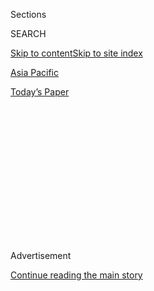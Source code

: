<div id="app">

<div>

<div>

<div>

<div class="NYTAppHideMasthead css-1q2w90k e1suatyy0">

<div class="section css-ui9rw0 e1suatyy2">

<div class="css-eph4ug er09x8g0">

<div class="css-6n7j50">

</div>

<span class="css-1dv1kvn">Sections</span>

<div class="css-10488qs">

<span class="css-1dv1kvn">SEARCH</span>

</div>

[Skip to content](#site-content)[Skip to site index](#site-index)

</div>

<div id="masthead-section-label" class="css-1wr3we4 eaxe0e00">

[Asia
Pacific](https://www.nytimes.com/section/world/asia)

</div>

<div class="css-10698na e1huz5gh0">

</div>

</div>

<div id="masthead-bar-one" class="section hasLinks css-15hmgas e1csuq9d3">

<div class="css-uqyvli e1csuq9d0">

</div>

<div class="css-1uqjmks e1csuq9d1">

</div>

<div class="css-9e9ivx">

[](https://myaccount.nytimes.com/auth/login?response_type=cookie&client_id=vi)

</div>

<div class="css-1bvtpon e1csuq9d2">

[Today’s
Paper](https://www.nytimes.com/section/todayspaper)

</div>

</div>

</div>

</div>

<div data-aria-hidden="false">

<div id="site-content" data-role="main">

<div>

<div class="css-1aor85t" style="opacity:0.000000001;z-index:-1;visibility:hidden">

<div class="css-1hqnpie">

<div class="css-epjblv">

<span class="css-17xtcya">[Asia
Pacific](/section/world/asia)</span><span class="css-x15j1o">|</span><span class="css-fwqvlz">U.S.
Commander Sees Key Nuclear Step by North
Korea</span>

</div>

<div class="css-k008qs">

<div class="css-1iwv8en">

<span class="css-18z7m18"></span>

<div>

</div>

</div>

<span class="css-1n6z4y">https://nyti.ms/ZMXXmr</span>

<div class="css-1705lsu">

<div class="css-4xjgmj">

<div class="css-4skfbu" data-role="toolbar" data-aria-label="Social Media Share buttons, Save button, and Comments Panel with current comment count" data-testid="share-tools">

  - 
  - 
  - 
  - 
    
    <div class="css-6n7j50">
    
    </div>

  - 

</div>

</div>

</div>

</div>

</div>

</div>

<div class="css-13pd83m">

</div>

<div id="top-wrapper" class="css-1sy8kpn">

<div id="top-slug" class="css-l9onyx">

Advertisement

</div>

[Continue reading the main
story](#after-top)

<div class="ad top-wrapper" style="text-align:center;height:100%;display:block;min-height:250px">

<div id="top" class="place-ad" data-position="top" data-size-key="top">

</div>

</div>

<div id="after-top">

</div>

</div>

<div id="sponsor-wrapper" class="css-1hyfx7x">

<div id="sponsor-slug" class="css-19vbshk">

Supported by

</div>

[Continue reading the main
story](#after-sponsor)

<div id="sponsor" class="ad sponsor-wrapper" style="text-align:center;height:100%;display:block">

</div>

<div id="after-sponsor">

</div>

</div>

<div class="css-1vkm6nb ehdk2mb0">

# U.S. Commander Sees Key Nuclear Step by North Korea

</div>

<div class="css-xt80pu e12qa4dv0">

<div class="css-18e8msd">

<div class="css-vp77d3 epjyd6m0">

<div class="css-1baulvz">

By [<span class="css-1baulvz last-byline" itemprop="name">David E.
Sanger</span>](http://www.nytimes.com/by/david-e-sanger)

</div>

</div>

  - Oct. 24,
    2014

  - 
    
    <div class="css-4xjgmj">
    
    <div class="css-d8bdto" data-role="toolbar" data-aria-label="Social Media Share buttons, Save button, and Comments Panel with current comment count" data-testid="share-tools">
    
      - 
      - 
      - 
      - 
        
        <div class="css-6n7j50">
        
        </div>
    
      - 
    
    </div>
    
    </div>

</div>

</div>

<div class="section meteredContent css-1r7ky0e" name="articleBody" itemprop="articleBody">

<div class="css-1fanzo5 StoryBodyCompanionColumn">

<div class="css-53u6y8">

WASHINGTON — The top American military commander in South Korea said on
Friday that he believed North Korea had most likely completed its
yearslong quest to shrink a nuclear weapon to a size that could fit atop
a ballistic missile. His assessment, if correct, could change American
calculations about the vulnerability of the United States and its
allies, and the North’s ability to sell nuclear weapons to others.

At a Pentagon news conference, Gen. Curtis M. Scaparrotti cautioned that
the North had not yet tested a miniaturized weapon, and for a weapon
“that complex, without it being tested, the probability of it being
effective is pretty darn low.” But he made clear that based on all he
had learned, “they have the capability to have miniaturized the device
at this point.”

That has long been a disputed question. For years, American intelligence
agencies have been scouring the evidence — from satellite photographs,
human spies, intercepted calls and computer transmissions, and the
tracking of nuclear suppliers — in an effort to assess when the North
would be capable of marrying its nuclear and missile programs. While the
North has conducted three underground nuclear tests, the first was
considered a dud, and the others may have been large devices that could
not fit atop the Nodong missiles that can reach Japan and South Korea,
or the intercontinental missiles North Korea hopes to develop.

But General Scaparrotti’s assessment seemed to suggest that the North
had made progress since last year, when President Obama [appeared to
contradict](http://www.nytimes.com/2013/04/17/us/politics/obama-voices-doubts-on-north-korean-nuclear-warhead.html?_r=0&pagewanted=print)
a Defense Intelligence Agency finding about the country’s ability to put
a warhead on a missile.

</div>

</div>

<div class="css-1fanzo5 StoryBodyCompanionColumn">

<div class="css-53u6y8">

At that time, the agency issued a report that it had [“moderate
confidence”](http://www.nytimes.com/2013/04/12/world/asia/north-korea-may-have-nuclear-missile-capability-us-agency-says.html?pagewanted=all&module=Search&mabReward=relbias%3As%2C&#123;%221%22%3A%22RI%3A8%22&#125; "Times article, April 11, 2013.")
that the North had mastered the technology of building a weapon that
could fit into a missile warhead. That forced James R. Clapper Jr., the
director of national intelligence, to issue a statement that the
agency’s position was not the consensus view of 15 other intelligence
agencies. Mr. Obama agreed, saying, “You know, based on our current
intelligence assessment, we do not think that they have that capacity.”

On Friday, General Scaparrotti sided with the Defense Intelligence
Agency. “I believe they have the capability to have miniaturized the
device at this point, and they have the technology to potentially
actually deliver what they say they have,” he told reporters.

It was unclear if he was basing that on new intelligence. In the 18
months since the president’s statement, the United States has focused
intently on gathering new intelligence about the North’s capabilities
and the intentions of Kim Jong-un, its young leader who just resurfaced
after a lengthy and still unexplained absence.

</div>

</div>

<div class="css-1fanzo5 StoryBodyCompanionColumn">

<div class="css-53u6y8">

But even if General Scaparrotti is correct, it does not mean that the
North is ready to threaten the United States with a nuclear-tipped
missile. While the North has successfully tested its medium-range
missiles, and equipped them with re-entry vehicles, it has not achieved
its goal of successfully test-flying an intercontinental ballistic
missile. Its biggest accomplishment has been popping a tiny satellite
into space. And even if the North could mount a weapon on top of a
missile, experts note, there would be no assurance it could deliver a
warhead to a target.

</div>

</div>

<div class="css-1fanzo5 StoryBodyCompanionColumn">

<div class="css-53u6y8">

“Re-entry is a real challenge,” said Gary Samore, a Harvard scholar who
served as Mr. Obama’s top adviser on weapons of mass destruction during
his first term. “There is a lot of heat, and a lot of vibration” as a
warhead re-enters the atmosphere, aimed at its target. “You have to do
live testing to see if it works,” he said. “It’s not something you can
do through simulation.”

But for the North, the missile and nuclear technology may not be
intended as much for military use as for a bargaining chip — the leaders
presumably understand what would follow if they actually attacked the
United States or one of its treaty allies in the Pacific. Each nuclear
and missile test is meant to show that seven decades of sanctions and
containment have failed. And each one amounts to an advertisement for
the world’s most destructive weapons.

Among North Korea’s biggest customers for missile technology is Iran.
While there is no evidence that the North has ever sold nuclear
technology to the Tehran government, it supplied a nuclear reactor to
Syria. The reactor was destroyed in a September 2007 attack by Israel.

A warhead, even an untested one, could become the ultimate export for a
starving nation. But it would also be a huge risk for the North;
President George W. Bush, soon after the North’s first nuclear test
eight years ago, warned the country that it would be held responsible
for any nuclear incident in which its weapons were used.

Mr. Obama had Robert M. Gates, then the defense secretary, issue a
similar warning. But the administration’s strategy has been to largely
ignore the North, refusing to acknowledge it as a nuclear state or
re-engage in negotiations that Mr. Gates warned could amount to “buying
the same horse again,” meaning making concessions for another temporary
halt in the nuclear program, or resumed inspections.

“We remain open to dialogue with North Korea, but there is no value in
talks just for the sake of talks,” Secretary of State John Kerry said on
Friday after meeting with South Korea’s foreign minister, Yun Byung-se,
at the State Department. “North Korea must demonstrate that it is
serious about denuclearization,” he said.

The North, for its part, has been by turns seeking new talks and issuing
statements that its nuclear capabilities are here to stay, and will be
steadily improved. In the past week alone, it has opened fire along the
demilitarized zone and released one of three Americans being held on
thin charges. “What they speak and what they do seem to be
inconsistent,” Mr. Yun said on Friday.

Mr. Kerry has suggested that the United States was looking for ways to
re-engage with the country, though such efforts have always been treated
with skepticism at the White House. That did not deter him on Friday.
“The mere entering into talks is not an invitation to take any actions
regarding troops” that the North wants removed from South Korea, “or
anything else at this point,” Mr. Kerry said. “The first thing you have
to do is come to a competent, real, authentic set of talks about
denuclearization,” he said, “and that is the prerequisite.”

</div>

</div>

</div>

<div>

</div>

<div>

</div>

<div>

</div>

<div>

<div id="bottom-wrapper" class="css-1ede5it">

<div id="bottom-slug" class="css-l9onyx">

Advertisement

</div>

[Continue reading the main
story](#after-bottom)

<div id="bottom" class="ad bottom-wrapper" style="text-align:center;height:100%;display:block;min-height:90px">

</div>

<div id="after-bottom">

</div>

</div>

</div>

</div>

</div>

## Site Index

<div>

</div>

## Site Information Navigation

  - [© <span>2020</span> <span>The New York Times
    Company</span>](https://help.nytimes.com/hc/en-us/articles/115014792127-Copyright-notice)

<!-- end list -->

  - [NYTCo](https://www.nytco.com/)
  - [Contact
    Us](https://help.nytimes.com/hc/en-us/articles/115015385887-Contact-Us)
  - [Work with us](https://www.nytco.com/careers/)
  - [Advertise](https://nytmediakit.com/)
  - [T Brand Studio](http://www.tbrandstudio.com/)
  - [Your Ad
    Choices](https://www.nytimes.com/privacy/cookie-policy#how-do-i-manage-trackers)
  - [Privacy](https://www.nytimes.com/privacy)
  - [Terms of
    Service](https://help.nytimes.com/hc/en-us/articles/115014893428-Terms-of-service)
  - [Terms of
    Sale](https://help.nytimes.com/hc/en-us/articles/115014893968-Terms-of-sale)
  - [Site
    Map](https://spiderbites.nytimes.com)
  - [Help](https://help.nytimes.com/hc/en-us)
  - [Subscriptions](https://www.nytimes.com/subscription?campaignId=37WXW)

</div>

</div>

</div>

</div>
